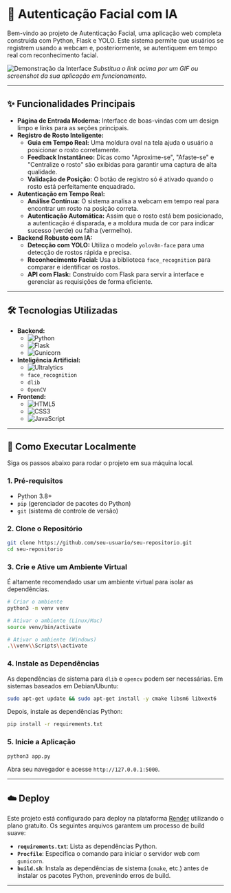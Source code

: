 # 🚀 Autenticação Facial com IA

Bem-vindo ao projeto de Autenticação Facial, uma aplicação web completa construída com Python, Flask e YOLO. Este sistema permite que usuários se registrem usando a webcam e, posteriormente, se autentiquem em tempo real com reconhecimento facial.

![Demonstração da Interface](https://i.imgur.com/URL_DA_SUA_IMAGEM.gif) 
*Substitua o link acima por um GIF ou screenshot da sua aplicação em funcionamento.*

---

## ✨ Funcionalidades Principais

- **Página de Entrada Moderna:** Interface de boas-vindas com um design limpo e links para as seções principais.
- **Registro de Rosto Inteligente:**
    - **Guia em Tempo Real:** Uma moldura oval na tela ajuda o usuário a posicionar o rosto corretamente.
    - **Feedback Instantâneo:** Dicas como "Aproxime-se", "Afaste-se" e "Centralize o rosto" são exibidas para garantir uma captura de alta qualidade.
    - **Validação de Posição:** O botão de registro só é ativado quando o rosto está perfeitamente enquadrado.
- **Autenticação em Tempo Real:**
    - **Análise Contínua:** O sistema analisa a webcam em tempo real para encontrar um rosto na posição correta.
    - **Autenticação Automática:** Assim que o rosto está bem posicionado, a autenticação é disparada, e a moldura muda de cor para indicar sucesso (verde) ou falha (vermelho).
- **Backend Robusto com IA:**
    - **Detecção com YOLO:** Utiliza o modelo `yolov8n-face` para uma detecção de rostos rápida e precisa.
    - **Reconhecimento Facial:** Usa a biblioteca `face_recognition` para comparar e identificar os rostos.
    - **API com Flask:** Construído com Flask para servir a interface e gerenciar as requisições de forma eficiente.

---

## 🛠️ Tecnologias Utilizadas

- **Backend:**
    - ![Python](https://img.shields.io/badge/Python-3776AB?style=for-the-badge&logo=python&logoColor=white)
    - ![Flask](https://img.shields.io/badge/Flask-000000?style=for-the-badge&logo=flask&logoColor=white)
    - ![Gunicorn](https://img.shields.io/badge/Gunicorn-499848?style=for-the-badge&logo=gunicorn&logoColor=white)
- **Inteligência Artificial:**
    - ![Ultralytics](https://img.shields.io/badge/YOLO-Ultralytics-4F46E5?style=for-the-badge)
    - `face_recognition`
    - `dlib`
    - `OpenCV`
- **Frontend:**
    - ![HTML5](https://img.shields.io/badge/HTML5-E34F26?style=for-the-badge&logo=html5&logoColor=white)
    - ![CSS3](https://img.shields.io/badge/CSS3-1572B6?style=for-the-badge&logo=css3&logoColor=white)
    - ![JavaScript](https://img.shields.io/badge/JavaScript-F7DF1E?style=for-the-badge&logo=javascript&logoColor=black)

---

## 🚀 Como Executar Localmente

Siga os passos abaixo para rodar o projeto em sua máquina local.

### 1. Pré-requisitos
- Python 3.8+
- `pip` (gerenciador de pacotes do Python)
- `git` (sistema de controle de versão)

### 2. Clone o Repositório
```bash
git clone https://github.com/seu-usuario/seu-repositorio.git
cd seu-repositorio
```

### 3. Crie e Ative um Ambiente Virtual
É altamente recomendado usar um ambiente virtual para isolar as dependências.

```bash
# Criar o ambiente
python3 -m venv venv

# Ativar o ambiente (Linux/Mac)
source venv/bin/activate

# Ativar o ambiente (Windows)
.\\venv\\Scripts\\activate
```

### 4. Instale as Dependências
As dependências de sistema para `dlib` e `opencv` podem ser necessárias. Em sistemas baseados em Debian/Ubuntu:
```bash
sudo apt-get update && sudo apt-get install -y cmake libsm6 libxext6
```

Depois, instale as dependências Python:
```bash
pip install -r requirements.txt
```

### 5. Inicie a Aplicação
```bash
python3 app.py
```

Abra seu navegador e acesse `http://127.0.0.1:5000`.

---

## ☁️ Deploy

Este projeto está configurado para deploy na plataforma [Render](https://render.com) utilizando o plano gratuito. Os seguintes arquivos garantem um processo de build suave:
- **`requirements.txt`**: Lista as dependências Python.
- **`Procfile`**: Especifica o comando para iniciar o servidor web com `gunicorn`.
- **`build.sh`**: Instala as dependências de sistema (`cmake`, etc.) antes de instalar os pacotes Python, prevenindo erros de build.

---
